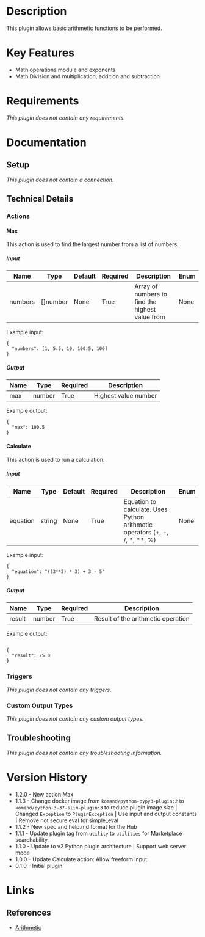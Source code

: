 # Description

This plugin allows basic arithmetic functions to be performed.

# Key Features

* Math operations module and exponents
* Math Division and multiplication, addition and subtraction

# Requirements

_This plugin does not contain any requirements._

# Documentation

## Setup

_This plugin does not contain a connection._

## Technical Details

### Actions

#### Max

This action is used to find the largest number from a list of numbers.

##### Input

|Name|Type|Default|Required|Description|Enum|
|----|----|-------|--------|-----------|----|
|numbers|[]number|None|True|Array of numbers to find the highest value from|None|

Example input:

```
{
  "numbers": [1, 5.5, 10, 100.5, 100]
}
```

##### Output

|Name|Type|Required|Description|
|----|----|--------|-----------|
|max|number|True|Highest value number|

Example output:

```
{
  "max": 100.5
}
```

#### Calculate

This action is used to run a calculation.

##### Input

|Name|Type|Default|Required|Description|Enum|
|----|----|-------|--------|-----------|----|
|equation|string|None|True|Equation to calculate. Uses Python arithmetic operators (+, -, /, *, **, %)|None|

Example input:

```
{
  "equation": "((3**2) * 3) + 3 - 5"
}
```

##### Output

|Name|Type|Required|Description|
|----|----|--------|-----------|
|result|number|True|Result of the arithmetic operation|

Example output:

```

{
  "result": 25.0
}

```

### Triggers

_This plugin does not contain any triggers._

### Custom Output Types

_This plugin does not contain any custom output types._

## Troubleshooting

_This plugin does not contain any troubleshooting information._

# Version History

* 1.2.0 - New action Max
* 1.1.3 - Change docker image from `komand/python-pypy3-plugin:2` to `komand/python-3-37-slim-plugin:3` to reduce plugin image size | Changed `Exception` to `PluginException` | Use input and output constants | Remove not secure eval for simple_eval
* 1.1.2 - New spec and help.md format for the Hub
* 1.1.1 - Update plugin tag from `utility` to `utilities` for Marketplace searchability
* 1.1.0 - Update to v2 Python plugin architecture | Support web server mode
* 1.0.0 - Update Calculate action: Allow freeform input
* 0.1.0 - Initial plugin

# Links

## References

* [Arithmetic](https://en.wikipedia.org/wiki/Arithmetic)

